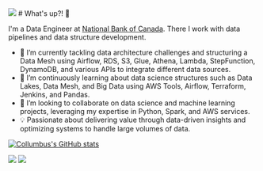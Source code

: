 <img src="https://i.imgur.com/xHoC85R.gif" />
# What's up?!  👋

I'm a Data Engineer at [National Bank of Canada](https://www.bnc.ca/). There I work with data pipelines and data structure development.

- 🔭 I’m currently tackling data architecture challenges and structuring a Data Mesh using Airflow, RDS, S3, Glue, Athena, Lambda, StepFunction, DynamoDB, and various APIs to integrate different data sources.
- 🌱 I’m continuously learning about data science structures such as Data Lakes, Data Mesh, and Big Data using AWS Tools, Airflow, Terraform, Jenkins, and Pandas.
- 🤝 I’m looking to collaborate on data science and machine learning projects, leveraging my expertise in Python, Spark, and AWS services.
- 💡 Passionate about delivering value through data-driven insights and optimizing systems to handle large volumes of data.


[![Collumbus's GitHub stats](https://github-readme-stats.vercel.app/api?username=Collumbus&count_private=true&show_icons=true&theme=tokyonight)](https://github.com/Collumbus/github-readme-stats)

[<img src="https://img.shields.io/badge/linkedin-%230077B5.svg?&style=for-the-badge&logo=linkedin&logoColor=white" />](https://www.linkedin.com/in/jorgeluizjk/) [<img src = "https://img.shields.io/badge/instagram-%23E4405F.svg?&style=for-the-badge&logo=instagram&logoColor=white">](https://www.instagram.com/jorgeluizjk/)


<!--
fonte: https://natansl.medium.com/criando-um-readme-para-seu-perfil-no-github-6eb119218c4

[![Top Langs](https://github-readme-stats.vercel.app/api/top-langs/?username=Collumbus&theme=tokyonight)](https://github.com/Collumbus/github-readme-stats)


**Collumbus/Collumbus** is a ✨ _special_ ✨ repository because its `README.md` (this file) appears on your GitHub profile.

Here are some ideas to get you started:

- 🔭 I’m currently working on ...
- 🌱 I’m currently learning ...
- 👯 I’m looking to collaborate on ...
- 🤔 I’m looking for help with ...
- 💬 Ask me about ...
- 📫 How to reach me: ...
- 😄 Pronouns: ...
- ⚡ Fun fact: ...
-->
